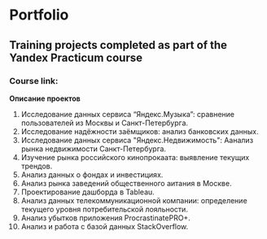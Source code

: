# Portfolio
## Training projects completed as part of the Yandex Practicum course
### Course link: 

**Описание проектов**
1. Исследование данных сервиса “Яндекс.Музыка”: сравнение пользователей из Москвы и Санкт-Петербурга.
2. Исследование надёжности заёмщиков: анализ банковских данных.
3. Исследование данных сервиса "Яндекс.Недвижимость": Аанализ рынка недвижимости Санкт-Петербурга.
4. Изучение рынка российского кинопрокаата: выявление текущих трендов.
5. Анализ данных о фондах и инвестициях.
6. Анализ рынка заведений общественного аитания в Москве.
7. Проектирование дашборда в Tableau.
8. Анализ данных телекоммуникационной компании: определение текущего уровня потребительской лояльности.
9. Анализ убытков приложения ProcrastinatePRO+.
10. Анализ и работа с базой данных StackOverflow.
